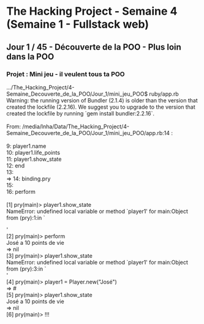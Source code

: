 <!DOCTYPE html>
<html>
<head></head>
<body>
<h1>The Hacking Project - Semaine 4 (Semaine 1 - Fullstack web)</h1>
<h2>Jour 1 / 45 - Découverte de la POO - Plus loin dans la POO</h2>
<h3>Projet : Mini jeu - il veulent tous ta POO</h3>
<div>
<p>.../The_Hacking_Project/4-Semaine_Decouverte_de_la_POO/Jour_1/mini_jeu_POO$ ruby/app.rb<BR>
Warning: the running version of Bundler (2.1.4) is older than the version that created the lockfile (2.2.16). We suggest you to upgrade to the version that created the lockfile by running `gem install bundler:2.2.16`.<BR>
<BR>
From: /media/lnha/Data/The_Hacking_Project/4-Semaine_Decouverte_de_la_POO/Jour_1/mini_jeu_POO/app.rb:14 :<BR>
<BR>
     9:   player1.name<BR>
    10:   player1.life_points<BR>
    11:   player1.show_state<BR>
    12: end<BR>
    13: <BR>
 => 14: binding.pry<BR>
    15: <BR>
    16: perform<BR>
<BR>
[1] pry(main)> player1.show_state<BR>
NameError: undefined local variable or method `player1' for main:Object<BR>
from (pry):1:in `<main>'<BR>
[2] pry(main)> perform<BR>
José a 10 points de vie<BR>
=> nil<BR>
[3] pry(main)> player1.show_state<BR>
NameError: undefined local variable or method `player1' for main:Object<BR>
from (pry):3:in `<main>'<BR>
[4] pry(main)> player1 = Player.new("José")<BR>
=> #<Player:0x00005561bc63e5e8 @life_points=10, @name="José"><BR>
[5] pry(main)> player1.show_state<BR>
José a 10 points de vie<BR>
=> nil<BR>
[6] pry(main)> !!!<BR>
</p>
</div>
</body>
</html> 
